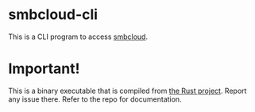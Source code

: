 # smbcloud-cli

This is a CLI program to access [smbcloud](https://smbcloud.xyz/).

# Important!

This is a binary executable that is compiled from [the Rust project](https://github.com/smbcloudXYZ/smbcloud-cli). Report any issue there. Refer to the repo for documentation. 